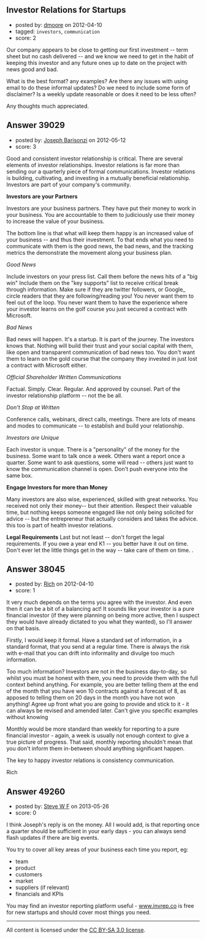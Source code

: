 ## Investor Relations for Startups

- posted by: [dmoore](https://stackexchange.com/users/-1/16903-dmoore) on 2012-04-10
- tagged: `investors`, `communication`
- score: 2

Our company appears to be close to getting our first investment -- term sheet but no cash delivered -- and we know we need to get in the habit of keeping this investor and any future ones up to date on the project with news good and bad.

What is the best format? any examples?  Are there any issues with using email to do these informal updates? Do we need to include some form of disclaimer?  Is a weekly update reasonable or does it need to be less often?

Any thoughts much appreciated.



## Answer 39029

- posted by: [Joseph Barisonzi](https://stackexchange.com/users/-1/8791-joseph-barisonzi) on 2012-05-12
- score: 3

Good and consistent investor relationship is critical. There are several elements of investor relationships. Investor relations is far more than sending our a quarterly piece of formal communications. Investor relations is building, cultivating, and investing in a mutually beneficial relationship. Investors are part of your company's community.  

**Investors are your Partners**

Investors are your business partners. They have put their money to work in your business. You are accountable to them to judiciously use their money to increase the value of your business.

The bottom line is that what will keep them happy is an increased value of your business  -- and thus their investment. To that ends what you need to communicate with them is the good news, the bad news, and the tracking metrics the demonstrate the movement along your business plan. 

*Good News*

Include investors on your press list. Call them before the news hits of a "big win" Include them on the "key supports" list to receive critical break through information. Make sure if they are twitter followers, or Google_ circle readers that they are following/reading you! You never want them to feel out of the loop. You never want them to have the experience where your investor learns on the golf course you just secured a contract with Microsoft. 

*Bad News*

Bad news will happen. It's a startup. It is part of the journey. The investors knows that. Nothing will build their trust and your social capital with them, like open and transparent communication of bad news too. You don't want them to learn on the gold course that the company they invested in just lost a contract with Microsoft either. 

*Official Shareholder Written Communications*

Factual. Simply. Clear. Regular. And approved by counsel. Part of the investor relationship platform -- not the be all. 

*Don't Stop at Written*

Conference calls, webinars, direct calls, meetings. There are lots of means and modes to communicate -- to establish and build your relationship. 


*Investors are Unique*

Each investor is unque. There is a "personality" of the money for the business. Some want to talk once a week. Others want a report once a quarter. Some want to ask questions, some will read -- others just want to know the communication channel is open. Don't push everyone into the same box. 


**Engage Investors for more than Money**

Many investors are also wise, experienced, skilled with great networks. You received not only their money-- but their attention. Respect their valuable time, but nothing keeps someone engaged like not only being solicited for advice -- but the entrepreneur that actually considers and takes the advice. this too is part of health investor relations. 

****Legal Requirements****
Last but not least -- don't forget the legal requirements. If you owe a year end K1 -- you better have it out on time. Don't ever let the little things get in the way -- take care of them on time. .



## Answer 38045

- posted by: [Rich](https://stackexchange.com/users/-1/17416-rich) on 2012-04-10
- score: 1

It very much depends on the terms you agree with the investor. And even then it can be a bit of a balancing act! It sounds like your investor is a pure financial investor (if they were planning on being more active, then I suspect they would have already dictated to you what they wanted), so I'll answer on that basis.

Firstly, I would keep it formal. Have a standard set of information, in a standard format, that you send at a regular time. There is always the risk with e-mail that you can drift into informality and divulge too much information.

Too much information? Investors are not in the business day-to-day, so whilst you must be honest with them, you need to provide them with the full context behind anything. For example, you are better telling them at the end of the month that you have won 10 contracts against a forecast of 8, as apposed to telling them on 20 days in the month you have not won anything! Agree up front what you are going to provide and stick to it - it can always be revised and amended later. Can't give you specific examples without knowing 

Monthly would be more standard than weekly for reporting to a pure financial investor - again, a week is usually not enough context to give a true picture of progress. That said, monthly reporting shouldn't mean that you don't inform them in-between should anything significant happen.

The key to happy investor relations is consistency communication.

Rich


## Answer 49260

- posted by: [Steve W F](https://stackexchange.com/users/-1/26394-steve-w-f) on 2013-05-26
- score: 0

I think Joseph's reply is on the money. All I would add, is that reporting once a quarter should be sufficient in your early days - you can always send flash updates if there are big events. 

You try to cover all key areas of your business each time you report, eg:
- team
- product
- customers
- market 
- suppliers (if relevant)
- financials and KPIs 

You may find an investor reporting platform useful - www.invrep.co is free for new startups and should cover most things you need. 





---

All content is licensed under the [CC BY-SA 3.0 license](https://creativecommons.org/licenses/by-sa/3.0/).
